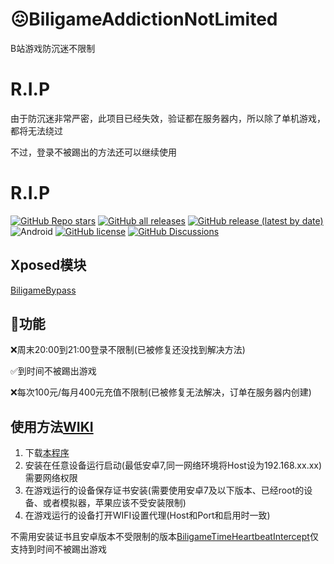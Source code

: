 # 😖BiligameAddictionNotLimited

B站游戏防沉迷不限制

# R.I.P

由于防沉迷非常严密，此项目已经失效，验证都在服务器内，所以除了单机游戏，都将无法绕过

不过，登录不被踢出的方法还可以继续使用

# R.I.P

[![GitHub Repo stars](https://img.shields.io/github/stars/FuckAntiAddiction/BiligameAddictionNotLimited?logo=github&style=for-the-badge)](https://github.com/FuckAntiAddiction/BiligameAddictionNotLimited/stargazers) [![GitHub all releases](https://img.shields.io/github/downloads/FuckAntiAddiction/BiligameAddictionNotLimited/total?style=for-the-badge)](https://github.com/Enaium/BiligameAddictionNotLimited/releases) [![GitHub release (latest by date)](https://img.shields.io/github/v/release/FuckAntiAddiction/BiligameAddictionNotLimited?style=for-the-badge)](https://github.com/Enaium/BiligameAddictionNotLimited/releases) ![Android](https://img.shields.io/badge/Android-7-green?style=for-the-badge&logo=android) [![GitHub license](https://img.shields.io/github/license/FuckAntiAddiction/BiligameAddictionNotLimited?style=for-the-badge)](https://github.com/FuckAntiAddiction/BiligameAddictionNotLimited/blob/master/LICENSE) [![GitHub Discussions](https://img.shields.io/github/discussions/FuckAntiAddiction/BiligameAddictionNotLimited?style=for-the-badge)](https://github.com/FuckAntiAddiction/BiligameAddictionNotLimited/discussions)

## Xposed模块

[BiligameBypass](https://github.com/FuckAntiAddiction/BiligameBypass)

## 🚀功能

❌周末20:00到21:00登录不限制(已被修复还没找到解决方法)

✅到时间不被踢出游戏

❌每次100元/每月400元充值不限制(已被修复无法解决，订单在服务器内创建)

## 使用方法[WIKI](https://github.com/FuckAntiAddiction/BiligameAddictionNotLimited/wiki)

1. 下载[本程序](https://github.com/FuckAntiAddiction/BiligameAddictionNotLimited/releases)
2. 安装在任意设备运行启动(最低安卓7,同一网络环境将Host设为192.168.xx.xx)需要网络权限
3. 在游戏运行的设备保存证书安装(需要使用安卓7及以下版本、已经root的设备、或者模拟器，苹果应该不受安装限制)
4. 在游戏运行的设备打开WIFI设置代理(Host和Port和启用时一致)

不需用安装证书且安卓版本不受限制的版本[BiligameTimeHeartbeatIntercept](https://github.com/FuckAntiAddiction/BiligameTimeHeartbeatIntercept)仅支持到时间不被踢出游戏
